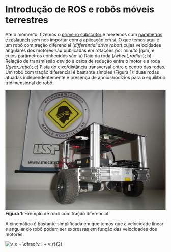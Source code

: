 # Introdução de ROS e robôs móveis terrestres

Até o momento, fizemos o [primeiro subscritor](https://github.com/akihirohh/gmr_intro) e mexemos com [parâmetros e roslaunch](https://github.com/akihirohh/gmr_intro_1) sem nos importar com a aplicação em si. O que temos aqui é um robô com tração diferencial (*differential drive robot*) cujas velocidades angulares dos motores são publicadas em rotações por minuto [rpm] e cujos parâmetros conhecidos são: a) Raio da roda (*/wheel_radius*); b) Relação de transmissão devido à caixa de redução entre o motor e a roda (*/gear_ratio*); c) Pista do eixo/distância transversal entre o centro das rodas. Um robô com tração diferencial é bastante simples (Figura 1): duas rodas atuadas independentemente e presença de apoios/rodízios para o equilíbrio tridimensional do robô.

 ![](figs/labrom_02.jpg)
 **Figura 1**: Exemplo de robô com tração diferencial

 A cinemática é bastante simplificada em que temos que a velocidade linear e angular do robô podem ser expressas em função das velocidades dos motores:

<img src="https://latex.codecogs.com/gif.latex?v_x&space;=&space;\dfrac{v_l&space;&plus;&space;v_r}{2}" title="v_x = \dfrac{v_l + v_r}{2}" />
